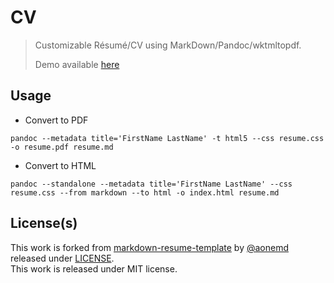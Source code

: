 # CV
> Customizable Résumé/CV using MarkDown/Pandoc/wktmltopdf.
>
> Demo available [here](https://crtejaswi.github.io/CV)

## Usage

- Convert to PDF
```
pandoc --metadata title='FirstName LastName' -t html5 --css resume.css -o resume.pdf resume.md
```
- Convert to HTML
```
pandoc --standalone --metadata title='FirstName LastName' --css resume.css --from markdown --to html -o index.html resume.md
```

## License(s)

This work is forked from [markdown-resume-template](https://github.com/aonemd/markdown-resume-template/tree/gh-pages) by [@aonemd](https://github.com/aonemd) released under [LICENSE](https://github.com/aonemd/markdown-resume-template/blob/master/LICENSE). <br>
This work is released under MIT license.


